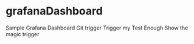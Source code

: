 # grafanaDashboard
Sample Grafana Dashboard
Git trigger
Trigger my Test
Enough
Show the magic
trigger
